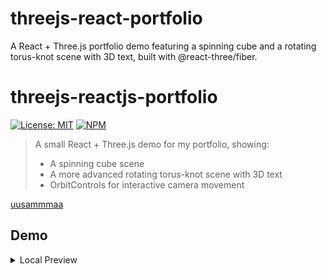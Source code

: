 # threejs-react-portfolio
A React + Three.js portfolio demo featuring a spinning cube and a rotating torus-knot scene with 3D text, built with @react-three/fiber.

# threejs-reactjs-portfolio

[![License: MIT](https://img.shields.io/badge/License-MIT-yellow.svg)](LICENSE)
[![NPM](https://img.shields.io/npm/v/threejs-reactjs-portfolio)]()

> A small React + Three.js demo for my portfolio, showing:
> - A spinning cube scene  
> - A more advanced rotating torus-knot scene with 3D text  
> - OrbitControls for interactive camera movement

[uusammmaa](https://github.com/uusammmaa)

## Demo

<details>
  <summary>Local Preview</summary>

  ```bash
  pnpm install
  pnpm run dev      # or `pnpm start` if using CRA


